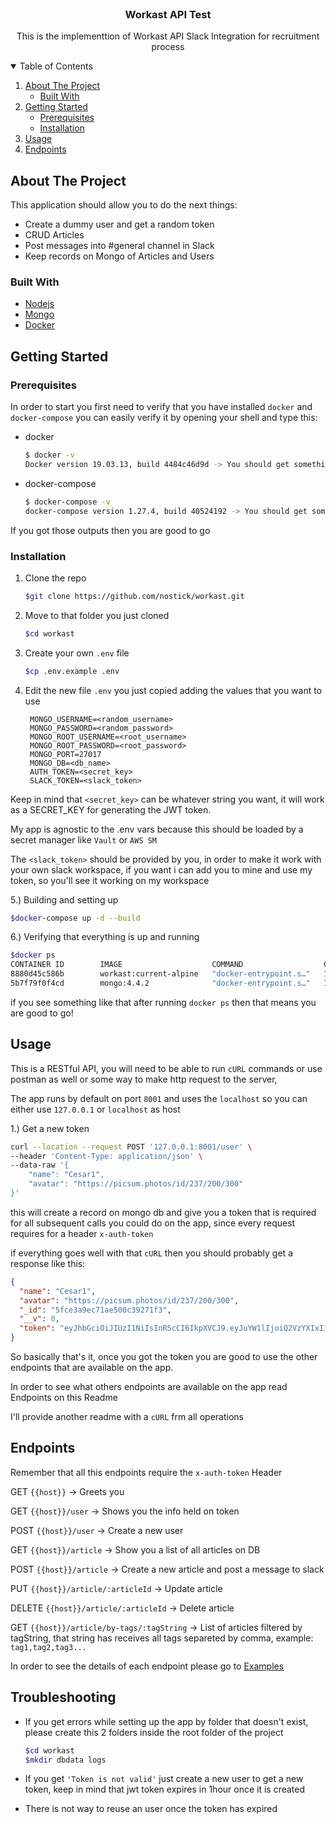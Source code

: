 <!-- PROJECT LOGO -->
<br />
<p align="center">
    <h3 align="center">Workast API Test</h3>

  <p align="center">
    This is the implementtion of Workast API Slack Integration for recruitment process
  </p>
</p>

<!-- TABLE OF CONTENTS -->
<details open="open">
  <summary>Table of Contents</summary>
  <ol>
    <li>
      <a href="#about-the-project">About The Project</a>
      <ul>
        <li><a href="#built-with">Built With</a></li>
      </ul>
    </li>
    <li>
      <a href="#getting-started">Getting Started</a>
      <ul>
        <li><a href="#prerequisites">Prerequisites</a></li>
        <li><a href="#installation">Installation</a></li>
      </ul>
    </li>
    <li><a href="#usage">Usage</a></li>
<li><a href="#endpoints">Endpoints</a></li>
  </ol>
</details>



<!-- ABOUT THE PROJECT -->
## About The Project

This application should allow you to do the next things:

* Create a dummy user and get a random token
* CRUD Articles
* Post messages into #general channel in Slack
* Keep records on Mongo of Articles and Users

### Built With

* [Nodejs](https://nodejs.org/)
* [Mongo](https://www.mongodb.com/)
* [Docker](https://www.docker.com/)

<!-- GETTING STARTED -->
## Getting Started

### Prerequisites

In order to start you first need to verify that you have installed `docker` and `docker-compose`
you can easily verify it by opening your shell and type this:

* docker
  ```sh
  $ docker -v
  Docker version 19.03.13, build 4484c46d9d -> You should get something like this output
  ```

* docker-compose
  ```sh
  $ docker-compose -v
  docker-compose version 1.27.4, build 40524192 -> You should get something like this output
  ```

If you got those outputs then you are good to go

### Installation

1. Clone the repo
   ```sh
   $git clone https://github.com/nostick/workast.git
   ```
2. Move to that folder you just cloned
   ```sh
   $cd workast
   ```
3. Create your own `.env` file
   ```sh
   $cp .env.example .env
   ```
4. Edit the new file `.env` you just copied adding the values that you want to use
   ```JS
    MONGO_USERNAME=<random_username>
    MONGO_PASSWORD=<random_password>
    MONGO_ROOT_USERNAME=<root_username>
    MONGO_ROOT_PASSWORD=<root_password>
    MONGO_PORT=27017
    MONGO_DB=<db_name>
    AUTH_TOKEN=<secret_key>
    SLACK_TOKEN=<slack_token>
   ```
Keep in mind that `<secret_key>` can be whatever string you want, it will work as a SECRET_KEY for generating the JWT token.

My app is agnostic to the .env vars because this should be loaded by a secret manager
like `Vault` or `AWS SM`

The `<slack_token>` should be provided by you, in order to make it work with your own slack workspace, 
if you want i can add you to mine and use my token, so you'll see it working on my workspace

5.) Building and setting up
   ```sh
   $docker-compose up -d --build
   ```

6.) Verifying that everything is up and running
   ```sh
   $docker ps
   CONTAINER ID        IMAGE                    COMMAND                  CREATED             STATUS                    PORTS                      NAMES
8880d45c586b        workast:current-alpine   "docker-entrypoint.s…"   10 hours ago        Up 14 seconds             0.0.0.0:8001->8001/tcp     app
5b7f79f0f4cd        mongo:4.4.2              "docker-entrypoint.s…"   10 hours ago        Up 20 seconds (healthy)   0.0.0.0:27017->27017/tcp   mongo
   ```
if you see something like that after running `docker ps` then that means you are good to go!



<!-- USAGE EXAMPLES -->
## Usage

This is a RESTful API, you will need to be able to run `cURL` commands or use postman as well
or some way to make http request to the server,

The app runs by default on port `8001` and uses the `localhost` so you can either use `127.0.0.1` or `localhost` as host

1.) Get a new token
```sh
curl --location --request POST '127.0.0.1:8001/user' \
--header 'Content-Type: application/json' \
--data-raw '{
    "name": "Cesar1",
    "avatar": "https://picsum.photos/id/237/200/300"
}'
```
this will create a record on mongo db and give you a token that is required for all subsequent calls 
you could do on the app, since every request requires for a header `x-auth-token`

if everything goes well with that `cURL` then you should probably get a response like this:
```json
{
  "name": "Cesar1",
  "avatar": "https://picsum.photos/id/237/200/300",
  "_id": "5fce3a9ec71ae500c39271f3",
  "__v": 0,
  "token": "eyJhbGciOiJIUzI1NiIsInR5cCI6IkpXVCJ9.eyJuYW1lIjoiQ2VzYXIxIiwiYXZhdGFyIjoiaHR0cHM6Ly9waWNzdW0ucGhvdG9zL2lkLzIzNy8yMDAvMzAwIiwiX2lkIjoiNWZjZTNhOWVjNzFhZTUwMGMzOTI3MWYzIiwiX192IjowLCJpYXQiOjE2MDczNTA5NDIsImV4cCI6MTYwNzM1NDU0Mn0.U9jjVB-2e_NL-xVGG36afg5ycnghPBnrrSdLeavsccQ"
}
```

So basically that's it, once you got the token you are good to use the other endpoints that are
available on the app.

In order to see what others endpoints are available on the app read Endpoints on this Readme

I'll provide another readme with a `cURL` frm all operations

<!-- Endpoints -->
## Endpoints

Remember that all this endpoints require the `x-auth-token` Header

GET `{{host}}` -> Greets you

GET `{{host}}/user` -> Shows you the info held on token

POST `{{host}}/user` -> Create a new user

GET `{{host}}/article` -> Show you a list of all articles on DB

POST `{{host}}/article` -> Create a new article and post a message to slack

PUT `{{host}}/article/:articleId` -> Update article

DELETE `{{host}}/article/:articleId` -> Delete article

GET `{{host}}/article/by-tags/:tagString` -> List of articles filtered by tagString, that string
has receives all tags separeted by comma, example: `tag1,tag2,tag3...`

In order to see the details of each endpoint please go to [Examples](https://github.com/nostick/workast/src/examples.md)

<!-- Troubleshooting -->
## Troubleshooting

- If you get errors while setting up the app by folder that doesn't exist, please create this 
2 folders inside the root folder of the project

   ```sh
   $cd workast
   $mkdir dbdata logs
   ```

- If you get `'Token is not valid'` just create a new user  to get a new token,
keep in mind that jwt token expires in 1hour once it is created
  
- There is not way to reuse an user once the token has expired
